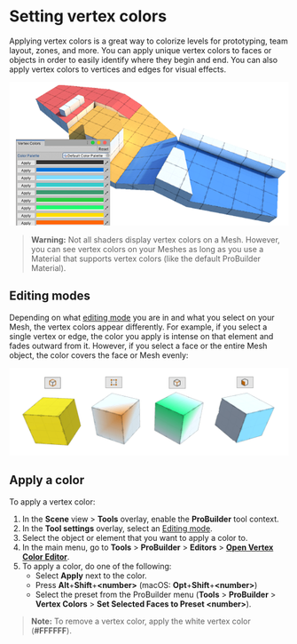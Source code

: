 # Setting vertex colors

Applying vertex colors is a great way to colorize levels for prototyping, team layout, zones, and more. You can apply unique vertex colors to faces or objects in order to easily identify where they begin and end. You can also apply vertex colors to vertices and edges for visual effects.

![Vertex Coloring](images/VertexColor_WithLevelExample.png)



> **Warning:** Not all shaders display vertex colors on a Mesh. However, you can see vertex colors on your Meshes as long as you use a Material that supports vertex colors (like the default ProBuilder Material).



## Editing modes

Depending on what [editing mode](modes.md) you are in and what you select on your Mesh, the vertex colors appear differently. For example, if you select a single vertex or edge, the color you apply is intense on that element and fades outward from it. However, if you select a face or the entire Mesh object, the color covers the face or Mesh evenly:

![Vertex Colors window](images/VertexColors_bymodes.png)



<a name="apply"></a>

## Apply a color

To apply a vertex color:

1. In the **Scene** view > **Tools** overlay, enable the **ProBuilder** tool context.
1. In the **Tool settings** overlay, select an [Editing mode](modes.md).
1. Select the object or element that you want to apply a color to.
1. In the main menu, go to **Tools** > **ProBuilder** > **Editors** > [**Open Vertex Color Editor**](vertex-colors.md).
1. To apply a color, do one of the following:
    * Select **Apply** next to the color. 
	* Press **Alt**+**Shift**+**&lt;number&gt;** (macOS: **Opt**+**Shift**+**&lt;number&gt;**) 
	* Select the preset from the ProBuilder menu (**Tools** > **ProBuilder** > **Vertex Colors** > **Set Selected Faces to Preset &lt;number&gt;**).

> **Note:** To remove a vertex color, apply the white vertex color (**#FFFFFF**).
